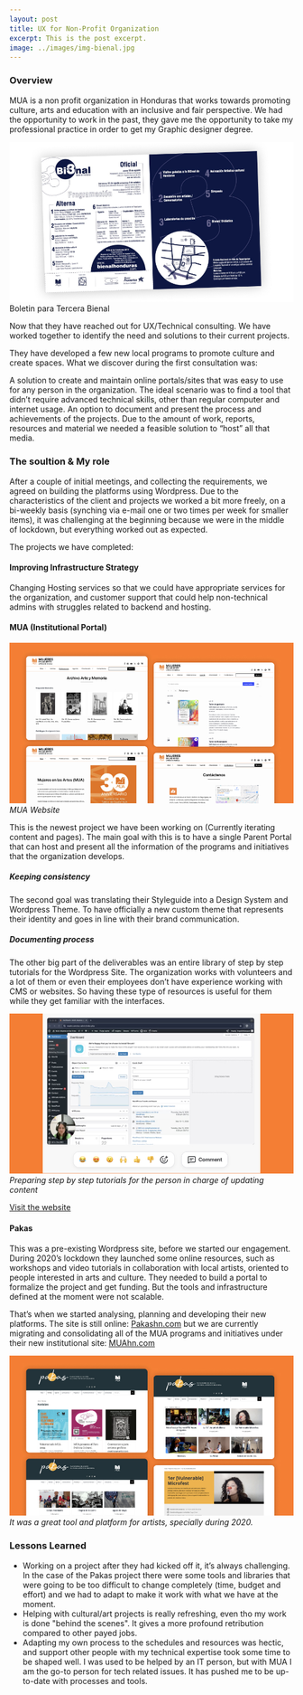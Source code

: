```yaml
---
layout: post
title: UX for Non-Profit Organization
excerpt: This is the post excerpt.
image: ../images/img-bienal.jpg
---
```


### Overview

MUA is a non profit organization in Honduras that works towards promoting culture, arts and education with an inclusive and fair perspective. We had the opportunity to work in the past, they gave me the opportunity to take my professional practice in order to get my Graphic designer degree.

![Artes para 3 Bienal](../images/img-bienal.jpg)
Boletin para Tercera Bienal

Now that they have reached out for UX/Technical consulting. We have worked together to identify the need and solutions to their current projects. 

They have developed a few new local programs to promote culture and create spaces. What we discover during the first consultation was: 

A solution to create and maintain online portals/sites that was easy to use for any person in the organization. The ideal scenario was to find a tool that didn’t require advanced technical skills, other than regular computer and internet usage. 
An option to document and present the process and achievements of the projects. Due to the amount of work, reports, resources and material we needed a feasible solution to “host” all that media. 


### The soultion & My role
After a couple of initial meetings, and collecting the requirements, we agreed on building the platforms using Wordpress.
Due to the characteristics of the client and projects we worked a bit more freely, on a bi-weekly basis (synching via e-mail one or two times per week for smaller items), it was challenging at the beginning because we were in the middle of lockdown, but everything worked out as expected. 

The projects we have completed: 

#### Improving Infrastructure Strategy 
Changing Hosting services so that we could have appropriate services for the organization, and customer support that could help non-technical admins with struggles related to backend and hosting. 

#### MUA (Institutional Portal) 

![MUA website](../images/img-mua-web.jpg)
*MUA Website*

This is the newest project we have been working on (Currently iterating content and pages). The main goal with this is to have a single Parent Portal that can host and present all the information of the programs and initiatives that the organization develops. 

##### Keeping consistency 
The second goal was translating their Styleguide into a Design System and Wordpress Theme. To have officially a new custom theme that represents their identity and goes in line with their brand communication. 


##### Documenting process 
The other big part of the deliverables was an entire library of step by step tutorials for the Wordpress Site. The organization works with volunteers and a lot of them or even their employees don’t have experience working with CMS or websites. So having these type of resources is useful for them while they get familiar with the interfaces. 

![Video tutorials](../images/img-mua-tutorials.jpg)
*Preparing step by step tutorials for the person in charge of updating content*

[Visit the website](https://muahn.com/)


#### Pakas
This was a pre-existing Wordpress site, before we started our engagement. During 2020’s lockdown they launched some online resources, such as workshops and video tutorials in collaboration with local artists, oriented to people interested in arts and culture. They needed to build a portal to formalize the project and get funding. But the tools and infrastructure defined at the moment were not scalable. 

That’s when we started analysing, planning and developing their new platforms.
The site is still online: [Pakashn.com](https://pakashn.com/) but we are currently migrating and consolidating all of the MUA programs and initiatives under their new institutional site: [MUAhn.com](https://muahn.com/)

![Legacy Pakas Website](../images/img-mua-pakas.jpg)
*It was a great tool and platform for artists, specially during 2020.*


### Lessons Learned

- Working on a project after they had kicked off it, it’s always challenging. In the case of the Pakas project there were some tools and libraries that were going to be too difficult to change completely (time, budget and effort) and we had to adapt to make it work with what we have at the moment. 
- Helping with cultural/art projects is really refreshing, even tho my work is done "behind the scenes". It gives a more profound retribution compared to other payed jobs. 
- Adapting my own process to the schedules and resources was hectic, and support other people with my technical expertise took some time to be shaped well. I was used to be helped by an IT person, but with MUA I am the go-to person for tech related issues. It has pushed me to be up-to-date with processes and tools. 
